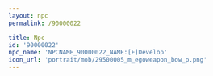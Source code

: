 ```yaml
---
layout: npc
permalink: /90000022

title: Npc
id: '90000022'
npc_name: 'NPCNAME_90000022_NAME:[F]Develop'
icon_url: 'portrait/mob/29500005_m_egoweapon_bow_p.png'
---
```

